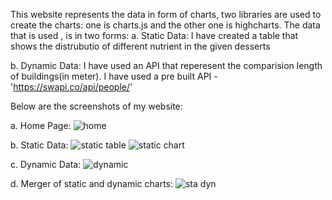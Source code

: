 This website represents the data in form of charts, two libraries are used to create the charts:
one is charts.js and the other one is highcharts.
The data that is used , is in two forms:
a. Static Data:
   I have created a table that shows the distrubutio of different nutrient in the given desserts
   
b. Dynamic Data: 
   I have used an API that reperesent the comparision length of buildings(in meter).
   I have used a pre built API - 'https://swapi.co/api/people/'

Below are the screenshots of my website:

a. Home Page:
    ![home](https://user-images.githubusercontent.com/49762196/57386378-d2c8f680-71d1-11e9-95bf-45582535f36e.png)

b. Static Data:
    ![static table](https://user-images.githubusercontent.com/49762196/57386397-de1c2200-71d1-11e9-8925-4c5f021887be.png)
    ![static chart](https://user-images.githubusercontent.com/49762196/57386409-e4aa9980-71d1-11e9-9774-efd99453477e.png)

c. Dynamic Data:
    ![dynamic](https://user-images.githubusercontent.com/49762196/57386272-a7dea280-71d1-11e9-8185-d7746d5ca770.png)
    
d. Merger of static and dynamic charts:
     ![sta   dyn](https://user-images.githubusercontent.com/49762196/57386423-ebd1a780-71d1-11e9-9353-aceb9c190662.png)


